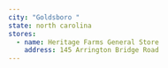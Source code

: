 ```yaml
---
city: "Goldsboro "
state: north carolina
stores:
  - name: Heritage Farms General Store
    address: 145 Arrington Bridge Road
---
```

